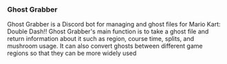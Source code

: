 ### Ghost Grabber

Ghost Grabber is a Discord bot for managing and ghost files for Mario Kart: Double Dash!!
Ghost Grabber's main function is to take a ghost file and return information about it such as region, course time, splits, and mushroom usage. It can also convert ghosts between different game regions so that they can be more widely used

